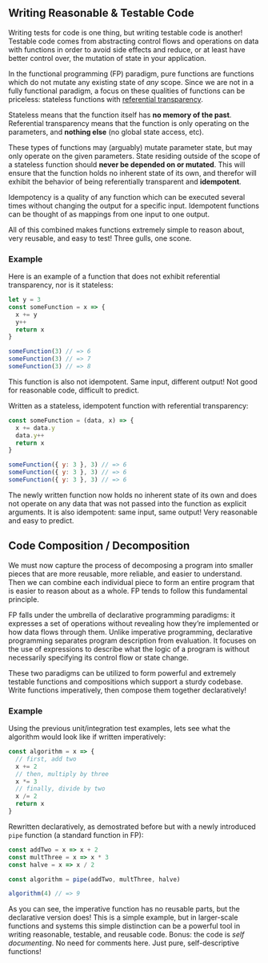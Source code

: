 
## Writing Reasonable & Testable Code

Writing tests for code is one thing, but writing testable code is another! Testable code comes from abstracting control flows and operations on data with functions in order to avoid side effects and reduce, or at least have better control over, the mutation of state in your application.

In the functional programming (FP) paradigm, pure functions are functions which do not mutate any existing state of _any_ scope. Since we are not in a fully functional paradigm, a focus on these qualities of functions can be priceless: stateless functions with [referential transparency](https://en.wikipedia.org/wiki/Referential_transparency).

Stateless means that the function itself has **no memory of the past**. Referential transparency means that the function is only operating on the parameters, and **nothing else** (no global state access, etc).

These types of functions may (arguably) mutate parameter state, but may only operate on the given parameters. State residing outside of the scope of a stateless function should **never be depended on or mutated**. This will ensure that the function holds no inherent state of its own, and therefor will exhibit the behavior of being referentially transparent and **idempotent**. 

Idempotency is a quality of any function which can be executed several times without changing the output for a specific input. Idempotent functions can be thought of as mappings from one input to one output. 

All of this combined makes functions extremely simple to reason about, very reusable, and easy to test! Three gulls, one scone.

### Example

Here is an example of a function that does not exhibit referential transparency, nor is it stateless:

```js
let y = 3
const someFunction = x => {
  x += y
  y++
  return x
}

someFunction(3) // => 6
someFunction(3) // => 7
someFunction(3) // => 8
```

This function is also not idempotent. Same input, different output! Not good for reasonable code, difficult to predict.

Written as a stateless, idempotent function with referential transparency:

```js
const someFunction = (data, x) => {
  x += data.y
  data.y++
  return x
}

someFunction({ y: 3 }, 3) // => 6
someFunction({ y: 3 }, 3) // => 6
someFunction({ y: 3 }, 3) // => 6
```

The newly written function now holds no inherent state of its own and does not operate on any data that was not passed into the function as explicit arguments. It is also idempotent: same input, same output! Very reasonable and easy to predict.

## Code Composition / Decomposition

We must now capture the process of decomposing a program into smaller pieces that are more reusable, more reliable, and easier to understand. Then we can combine each individual piece to form an entire program that is easier to reason about as a whole. FP tends to follow this fundamental principle.

FP falls under the umbrella of declarative programming paradigms: it expresses a set of operations without revealing how they’re implemented or how data flows through them. Unlike imperative programming, declarative programming separates program description from evaluation. It focuses on the use of expressions to describe what the logic of a program is without necessarily specifying its control flow or state change.

These two paradigms can be utilized to form powerful and extremely testable functions and compositions which support a sturdy codebase. Write functions imperatively, then compose them together declaratively!

### Example

Using the previous unit/integration test examples, lets see what the algorithm would look like if written imperatively:

```js
const algorithm = x => {
  // first, add two
  x += 2
  // then, multiply by three
  x *= 3
  // finally, divide by two
  x /= 2
  return x
}
```

Rewritten declaratively, as demostrated before but with a newly introduced `pipe` function (a standard function in FP):

```js
const addTwo = x => x + 2
const multThree = x => x * 3
const halve = x => x / 2

const algorithm = pipe(addTwo, multThree, halve)

algorithm(4) // => 9
```

As you can see, the imperative function has no reusable parts, but the declarative version does! This is a simple example, but in larger-scale functions and systems this simple distinction can be a powerful tool in writing reasonable, testable, and reusable code. Bonus: the code is _self documenting_. No need for comments here. Just pure, self-descriptive functions!
